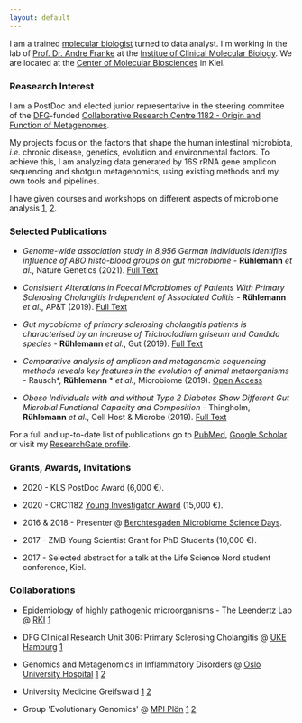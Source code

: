 ```yaml
---
layout: default
---
```


I am a trained [molecular biologist](http://www.medlife.uni-kiel.de/en?set_language=en) turned to data analyst. I'm working in the lab of
[Prof. Dr. Andre Franke](http://www.ikmb.uni-kiel.de/research/genetics-bioinformatics) at the [Institue of Clinical Molecular Biology](http://www.ikmb.uni-kiel.de).
We are located at the [Center of Molecular Biosciences](http://www.zmb.uni-kiel.de) in Kiel.

### [](#RI)Reasearch Interest

I am a PostDoc and elected junior representative in the steering commitee of the [DFG](https://www.dfg.de/en/funded_projects/current_projects_programmes/list/projectdetails/index.jsp?id=261376515&sort=nr_asc&prg=SFB&wb=2)-funded [Collaborative Research Centre 1182 - Origin and Function of Metagenomes](http://www.metaorganism-research.com).

My projects focus on the factors that shape the human intestinal microbiota, _i.e._ chronic disease, genetics, evolution and environmental factors. To achieve this, I am analyzing data generated by 16S rRNA gene amplicon sequencing and shotgun metagenomics, using existing methods and my own tools and pipelines.

I have given courses and workshops on different aspects of microbiome analysis [1](https://www.metaorganism-research.com/news/16s-amplicon-sequencing-workshop-28-29-06-2018/), [2](https://www.danishdiabetesacademy.dk/events/cau-ucph-dda-autumn-school-microbiome-complex-metabolic-inflammatory-diseases-phd-students).

### [](#SP)Selected Publications

* _Genome-wide association study in 8,956 German individuals identifies influence of ABO histo-blood groups on gut microbiome_ - **Rühlemann** _et al._, Nature Genetics (2021). [Full Text](https://www.nature.com/articles/s41588-020-00747-1)

* _Consistent Alterations in Faecal Microbiomes of Patients With Primary Sclerosing Cholangitis Independent of Associated Colitis_ - **Rühlemann** _et al._, AP&T (2019). [Full Text](https://pubmed.ncbi.nlm.nih.gov/31250469/)

* _Gut mycobiome of primary sclerosing cholangitis patients is characterised by an increase of Trichocladium griseum and Candida species_ - **Rühlemann** _et al._, Gut (2019). [Full Text](https://gut.bmj.com/content/early/2019/10/25/gutjnl-2019-320008)

* _Comparative analysis of amplicon and metagenomic sequencing methods reveals key features in the evolution of animal metaorganisms_ - Rausch*, **Rühlemann** * _et al._, Microbiome (2019). [Open Access]( https://microbiomejournal.biomedcentral.com/articles/10.1186/s40168-019-0743-1)

* _Obese Individuals with and without Type 2 Diabetes Show Different Gut Microbial Functional Capacity and Composition_ - Thingholm, **Rühlemann** _et al._, Cell Host & Microbe (2019). [Full Text](https://www.sciencedirect.com/science/article/abs/pii/S1931312819303488)

For a full and up-to-date list of publications go to [PubMed](https://www.ncbi.nlm.nih.gov/pubmed/?term=Rühlemann%20MC%5BAuthor%5D&cauthor=true&cauthor_uid=28816579), [Google Scholar](https://scholar.google.de/citations?user=nT-lX-8AAAAJ) or visit my [ResearchGate profile](http://www.researchgate.net/profile/Malte_Ruehlemann).

### [](#GAI)Grants, Awards, Invitations

* 2020 - KLS PostDoc Award (6,000 €).

* 2020 - CRC1182 [Young Investigator Award](https://www.metaorganism-research.com/news/yird-2020-video-now-available/) (15,000 €).

* 2016 & 2018 - Presenter @ [Berchtesgaden Microbiome Science Days](www.bmsd.science).

*	2017 - ZMB Young Scientist Grant for PhD Students (10,000 €).

*	2017 - Selected abstract for a talk at the Life Science Nord student conference, Kiel.

### [](#Collab)Collaborations

* Epidemiology of highly pathogenic microorganisms - The Leendertz Lab @ [RKI](https://www.leendertz-lab.org/) [1](https://www.biorxiv.org/content/10.1101/2020.04.06.011684v1)

* DFG Clinical Research Unit 306: Primary Sclerosing Cholangitis @ [UKE Hamburg](https://www.uke.de/kliniken-institute/kliniken/i.-medizinische-klinik-und-poliklinik/forschung/kfo306.html) [1](https://pubmed.ncbi.nlm.nih.gov/31250469/)

* Genomics and Metagenomics in Inflammatory Disorders @ [Oslo University Hospital](https://ous-research.no/hov/) [1](https://www.sciencedirect.com/science/article/pii/S0016508520356225?via%3Dihub) [2](https://pubmed.ncbi.nlm.nih.gov/31250469/)

* University Medicine Greifswald [1](https://www.sciencedirect.com/science/article/abs/pii/S0016508518352041) [2](https://www.nature.com/articles/s41588-020-00747-1)

* Group 'Evolutionary Genomics' @ [MPI Plön](http://web.evolbio.mpg.de/evolgenomics/) [1](https://www.nature.com/articles/s41588-020-00747-1) [2]( https://microbiomejournal.biomedcentral.com/articles/10.1186/s40168-019-0743-1)
